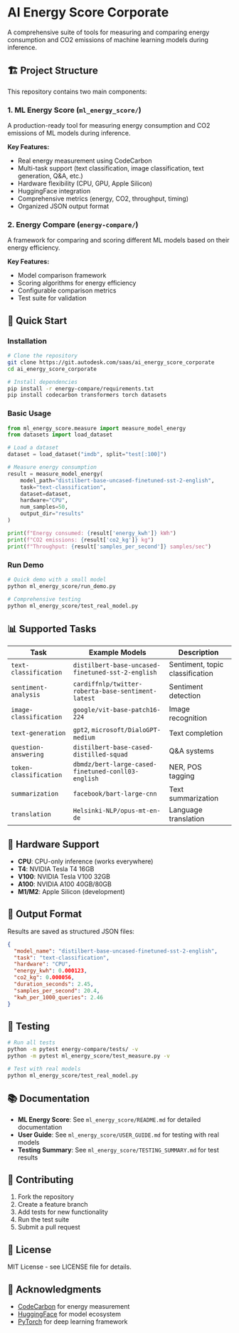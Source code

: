 # AI Energy Score Corporate

A comprehensive suite of tools for measuring and comparing energy consumption and CO2 emissions of machine learning models during inference.

## 🏗️ Project Structure

This repository contains two main components:

### 1. ML Energy Score (`ml_energy_score/`)
A production-ready tool for measuring energy consumption and CO2 emissions of ML models during inference.

**Key Features:**
- Real energy measurement using CodeCarbon
- Multi-task support (text classification, image classification, text generation, Q&A, etc.)
- Hardware flexibility (CPU, GPU, Apple Silicon)
- HuggingFace integration
- Comprehensive metrics (energy, CO2, throughput, timing)
- Organized JSON output format

### 2. Energy Compare (`energy-compare/`)
A framework for comparing and scoring different ML models based on their energy efficiency.

**Key Features:**
- Model comparison framework
- Scoring algorithms for energy efficiency
- Configurable comparison metrics
- Test suite for validation

## 🚀 Quick Start

### Installation

```bash
# Clone the repository
git clone https://git.autodesk.com/saas/ai_energy_score_corporate
cd ai_energy_score_corporate

# Install dependencies
pip install -r energy-compare/requirements.txt
pip install codecarbon transformers torch datasets
```

### Basic Usage

```python
from ml_energy_score.measure import measure_model_energy
from datasets import load_dataset

# Load a dataset
dataset = load_dataset("imdb", split="test[:100]")

# Measure energy consumption
result = measure_model_energy(
    model_path="distilbert-base-uncased-finetuned-sst-2-english",
    task="text-classification",
    dataset=dataset,
    hardware="CPU",
    num_samples=50,
    output_dir="results"
)

print(f"Energy consumed: {result['energy_kwh']} kWh")
print(f"CO2 emissions: {result['co2_kg']} kg")
print(f"Throughput: {result['samples_per_second']} samples/sec")
```

### Run Demo

```bash
# Quick demo with a small model
python ml_energy_score/run_demo.py

# Comprehensive testing
python ml_energy_score/test_real_model.py
```

## 📊 Supported Tasks

| Task | Example Models | Description |
|------|----------------|-------------|
| `text-classification` | `distilbert-base-uncased-finetuned-sst-2-english` | Sentiment, topic classification |
| `sentiment-analysis` | `cardiffnlp/twitter-roberta-base-sentiment-latest` | Sentiment detection |
| `image-classification` | `google/vit-base-patch16-224` | Image recognition |
| `text-generation` | `gpt2`, `microsoft/DialoGPT-medium` | Text completion |
| `question-answering` | `distilbert-base-cased-distilled-squad` | Q&A systems |
| `token-classification` | `dbmdz/bert-large-cased-finetuned-conll03-english` | NER, POS tagging |
| `summarization` | `facebook/bart-large-cnn` | Text summarization |
| `translation` | `Helsinki-NLP/opus-mt-en-de` | Language translation |

## 🔧 Hardware Support

- **CPU**: CPU-only inference (works everywhere)
- **T4**: NVIDIA Tesla T4 16GB
- **V100**: NVIDIA Tesla V100 32GB  
- **A100**: NVIDIA A100 40GB/80GB
- **M1/M2**: Apple Silicon (development)

## 📁 Output Format

Results are saved as structured JSON files:

```json
{
  "model_name": "distilbert-base-uncased-finetuned-sst-2-english",
  "task": "text-classification",
  "hardware": "CPU",
  "energy_kwh": 0.000123,
  "co2_kg": 0.000056,
  "duration_seconds": 2.45,
  "samples_per_second": 20.4,
  "kwh_per_1000_queries": 2.46
}
```

## 🧪 Testing

```bash
# Run all tests
python -m pytest energy-compare/tests/ -v
python -m pytest ml_energy_score/test_measure.py -v

# Test with real models
python ml_energy_score/test_real_model.py
```

## 📚 Documentation

- **ML Energy Score**: See `ml_energy_score/README.md` for detailed documentation
- **User Guide**: See `ml_energy_score/USER_GUIDE.md` for testing with real models
- **Testing Summary**: See `ml_energy_score/TESTING_SUMMARY.md` for test results

## 🤝 Contributing

1. Fork the repository
2. Create a feature branch
3. Add tests for new functionality
4. Run the test suite
5. Submit a pull request

## 📄 License

MIT License - see LICENSE file for details.

## 🙏 Acknowledgments

- [CodeCarbon](https://codecarbon.io/) for energy measurement
- [HuggingFace](https://huggingface.co/) for model ecosystem
- [PyTorch](https://pytorch.org/) for deep learning framework
